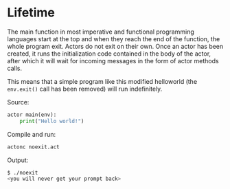 # Lifetime

The main function in most imperative and functional programming languages start at the top and when they reach the end of the function, the whole program exit. Actors do not exit on their own. Once an actor has been created, it runs the initialization code contained in the body of the actor, after which it will wait for incoming messages in the form of actor methods calls.

This means that a simple program like this modified helloworld (the `env.exit()` call has been removed) will run indefinitely.

Source:
```python
actor main(env):
    print("Hello world!")
```

Compile and run:
```sh
actonc noexit.act
```

Output:
```sh
$ ./noexit
<you will never get your prompt back>
```
